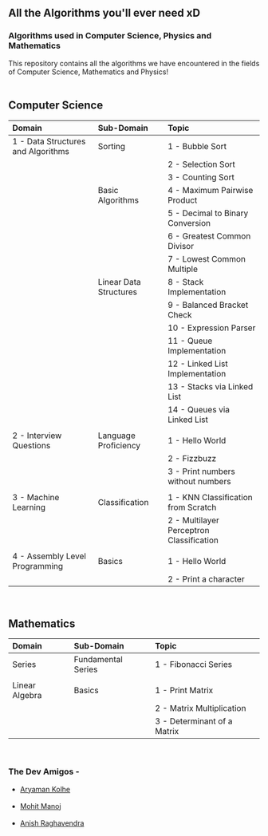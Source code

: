 ## All the Algorithms you'll ever need xD
### Algorithms used in Computer Science, Physics and Mathematics

This repository contains all the algorithms we have encountered in the fields of Computer Science, Mathematics and Physics!
<br><br>

## Computer Science

|Domain|Sub-Domain|Topic|
|:-----|:---------|:----|
|1 - Data Structures and Algorithms|Sorting|1 - Bubble Sort|
|||2 - Selection Sort|
|||3 - Counting Sort|
||Basic Algorithms|4 - Maximum Pairwise Product|
|||5 - Decimal to Binary Conversion|
|||6 - Greatest Common Divisor|
|||7 - Lowest Common Multiple|
||Linear Data Structures|8 - Stack Implementation|
|||9 - Balanced Bracket Check|
|||10 - Expression Parser|
|||11 - Queue Implementation|
|||12 - Linked List Implementation|
|||13 - Stacks via Linked List|
|||14 - Queues via Linked List|
||||
|2 - Interview Questions|Language Proficiency|1 - Hello World|
|||2 - Fizzbuzz|
|||3 - Print numbers without numbers|
||||
|3 - Machine Learning|Classification|1 - KNN Classification from Scratch|
|||2 - Multilayer Perceptron Classification|
||||
|4 - Assembly Level Programming|Basics|1 - Hello World|
|||2 - Print a character|

<br>

## Mathematics

|Domain|Sub-Domain|Topic|
|:-----|:-----------------|:-------------------|
|Series|Fundamental Series|1 - Fibonacci Series|
||||
|Linear Algebra|Basics|1 - Print Matrix|
|||2 - Matrix Multiplication|
|||3 - Determinant of a Matrix|

<br>

### The Dev Amigos -
<ul>
    <li><a href="https://github.com/Chasmiccoder">Aryaman Kolhe</a></li><br>
    <li><a href="https://github.com/lolzone13">Mohit Manoj</a></li><br>
    <li><a href="https://github.com/z404">Anish Raghavendra</a></li><br>
</ul>


<!--
## Physics
Work in Progress..
-->
